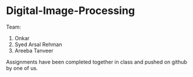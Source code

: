 # <span style="color🟦">Digital-Image-Processing</span>

Team:
1. Onkar
2. Syed Arsal Rehman
3. Areeba Tanveer

Assignments have been completed together in class and pushed on github by one of us.
